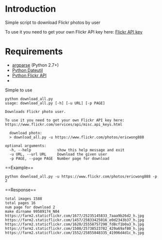 # Introduction
Simple script to download Flickr photos by user

To use it you need to get your own Flickr API key here: [Flickr API key](https://www.flickr.com/services/api/misc.api_keys.html)

Requirements
============

* [argparse](http://docs.python.org/2.7/library/argparse.html) (Python 2.7+)
* [Python Dateutil](http://labix.org/python-dateutil)
* [Python Flickr API](https://github.com/alexis-mignon/python-flickr-api/)
* 

Simple to use

```
python download_all.py 
usage: download_all.py [-h] [-u URL] [-p PAGE]

Downloads Flickr photo user.

To use it you need to get your own Flickr API key here:
https://www.flickr.com/services/api/misc.api_keys.html

  download photo:
  > download_all.py -u https://www.flickr.com/photos/ericwong888 

optional arguments:
  -h, --help            show this help message and exit
  -u URL, --url URL     Download the given user
  -p PAGE, --page PAGE  Number page for download

```

==Example==
```
python download_all.py -u https://www.flickr.com/photos/ericwong888 -p 2
```

==Response==

```
total images 1588
total pages 16
num page for download 2
make dirname 99589174_N04
https://farm2.staticflickr.com/1677/25235145833_7aaa9b26d2_h.jpg
https://farm2.staticflickr.com/1457/25833425016_e0d2343b37_h.jpg
https://farm2.staticflickr.com/1620/25558757290_fd8cf1b0a3_h.jpg
https://farm2.staticflickr.com/1508/25738523782_429a69af80_h.jpg
https://farm2.staticflickr.com/1552/25855848335_41996d4d1c_h.jpg
```
